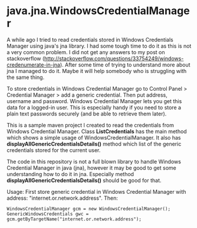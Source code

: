 # java.jna.WindowsCredentialManager

A while ago I tried to read credentials stored in Windows Credentials Manager using java's jna library. I had some tough time to do it as this is not a very common problem. I did not get any answers to my post on stackoverflow (http://stackoverflow.com/questions/33754249/windows-credenumerate-in-jna). After some time of trying to understand more about jna I managed to do it. Maybe it will help somebody who is struggling with the same thing.

To store credentials in Windows Credential Manager go to Control Panel > Credential Manager > add a generic credential. Then put address, username and password. Windows Credential Manager lets you get this data for a logged-in user. This is especially handy if you need to store a plain text passwords securely (and be able to retrieve them later).

This is a sample maven project I created to read the credentials from Windows Credential Manager.
Class **ListCredentials** has the main method which shows a simple usage of WindowsCredentialManager.
It also has **displayAllGenericCredentialsDetails()** method which list of the generic credentials stored for the current user. 

The code in this repository is not a full blown library to handle Windows Credential Manager in java (jna), however it may be good to get some understanding how to do it in jna. Especially method **displayAllGenericCredentialsDetails()** should be good for that.

Usage:
First store generic credential in Windows Credential Manager with address: "internet.or.network.address".
Then:
```
WindowsCredentialManager gcm = new WindowsCredentialManager();
GenericWindowsCredentials gwc = gcm.getByTargetName("internet.or.network.address");
```